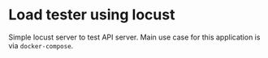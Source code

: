 # Load tester using locust

Simple locust server to test API server. Main use case for this application is via `docker-compose`.
